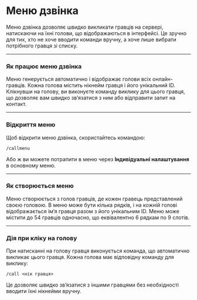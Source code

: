 # Меню дзвінка

Меню дзвінка дозволяє швидко викликати гравців на сервері, натискаючи на їхні голови, що відображаються в інтерфейсі. Це зручно для тих, хто не хоче вводити команди вручну, а хоче лише вибрати потрібного гравця зі списку.

---

### Як працює меню дзвінка

Меню генерується автоматично і відображає голови всіх онлайн-гравців. Кожна голова містить нікнейм гравця і його унікальний ID. Клікнувши на голову, ви виконуєте команду виклику для цього гравця, що дозволяє вам швидко зв’язатися з ним або відправити запит на контакт.

---

### Відкриття меню

Щоб відкрити меню дзвінка, скористайтесь командою:

```minecraft command
/callmenu
```

Або ж ви можете потрапити в меню через **Індивідуальні налаштування** в основному меню.

---

### Як створюється меню

Меню створюється з голов гравців, де кожен гравець представлений своєю головою. В меню може бути кілька рядків, і на кожній голові відображається ім’я гравця разом з його унікальним ID. Меню може містити до 54 гравців одночасно, що еквівалентно 6 рядкам по 9 слотів.

---

### Дія при кліку на голову

При натисканні на голову гравця виконується команда, що автоматично викликає цього гравця. Кожна голова має відповідну команду для виклику:

```minecraft command
/call <нік гравця>
```


Це дозволяє швидко зв’язатися з іншими гравцями без необхідності вводити їхні нікнейми вручну.